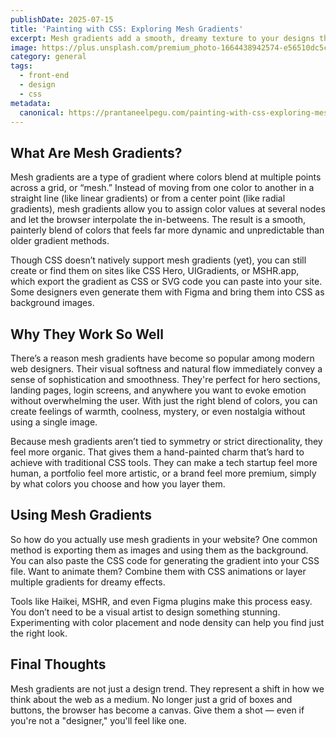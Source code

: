 ```yaml
---
publishDate: 2025-07-15
title: 'Painting with CSS: Exploring Mesh Gradients'
excerpt: Mesh gradients add a smooth, dreamy texture to your designs that flat colors just can’t match. In this article, I explore what they are, how to create them, and share some stunning examples to inspire your next project.
image: https://plus.unsplash.com/premium_photo-1664438942574-e56510dc5ce5?q=80&w=1742&auto=format&fit=crop&ixlib=rb-4.1.0&ixid=M3wxMjA3fDB8MHxwaG90by1wYWdlfHx8fGVufDB8fHx8fA%3D%3D
category: general
tags:
  - front-end
  - design
  - css
metadata:
  canonical: https://prantaneelpegu.com/painting-with-css-exploring-mesh-gradients
---
```


## What Are Mesh Gradients?

Mesh gradients are a type of gradient where colors blend at multiple points across a grid, or “mesh.” Instead of moving from one color to another in a straight line (like linear gradients) or from a center point (like radial gradients), mesh gradients allow you to assign color values at several nodes and let the browser interpolate the in-betweens. The result is a smooth, painterly blend of colors that feels far more dynamic and unpredictable than older gradient methods.

Though CSS doesn’t natively support mesh gradients (yet), you can still create or find them on sites like CSS Hero, UIGradients, or MSHR.app, which export the gradient as CSS or SVG code you can paste into your site. Some designers even generate them with Figma and bring them into CSS as background images.

## Why They Work So Well

There’s a reason mesh gradients have become so popular among modern web designers. Their visual softness and natural flow immediately convey a sense of sophistication and smoothness. They're perfect for hero sections, landing pages, login screens, and anywhere you want to evoke emotion without overwhelming the user. With just the right blend of colors, you can create feelings of warmth, coolness, mystery, or even nostalgia without using a single image.

Because mesh gradients aren’t tied to symmetry or strict directionality, they feel more organic. That gives them a hand-painted charm that’s hard to achieve with traditional CSS tools. They can make a tech startup feel more human, a portfolio feel more artistic, or a brand feel more premium, simply by what colors you choose and how you layer them.

## Using Mesh Gradients

So how do you actually use mesh gradients in your website? One common method is exporting them as images and using them as the background. You can also paste the CSS code for generating the gradient into your CSS file. Want to animate them? Combine them with CSS animations or layer multiple gradients for dreamy effects.

Tools like Haikei, MSHR, and even Figma plugins make this process easy. You don’t need to be a visual artist to design something stunning. Experimenting with color placement and node density can help you find just the right look.

## Final Thoughts

Mesh gradients are not just a design trend. They represent a shift in how we think about the web as a medium. No longer just a grid of boxes and buttons, the browser has become a canvas. Give them a shot — even if you're not a "designer," you'll feel like one.
